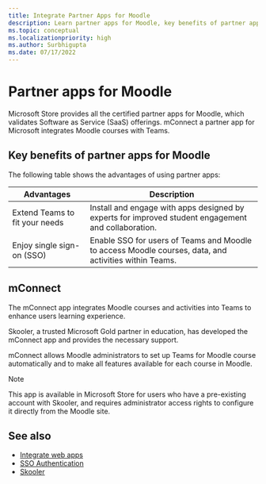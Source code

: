```yaml
---
title: Integrate Partner Apps for Moodle
description: Learn partner apps for Moodle, key benefits of partner apps for Moodle, SaaS offerings, and mConnect. Enable singe-sign-on SSO for users of Teams.
ms.topic: conceptual
ms.localizationpriority: high
ms.author: Surbhigupta
ms.date: 07/17/2022
---
```


# Partner apps for Moodle

Microsoft Store provides all the certified partner apps for Moodle, which validates Software as Service (SaaS) offerings. mConnect a partner app for Microsoft integrates Moodle courses with Teams.

## Key benefits of partner apps for Moodle

The following table shows the advantages of using partner apps:

|Advantages| Description|
|----------|------------|
|Extend Teams to fit your needs| Install and engage with apps designed by experts for improved student engagement and collaboration.|
|Enjoy single sign-on (SSO)| Enable SSO for users of Teams and Moodle to access Moodle courses, data, and activities within Teams.|

## mConnect

The mConnect app integrates Moodle courses and activities into Teams to enhance users learning experience.

Skooler, a trusted Microsoft Gold partner in education, has developed the mConnect app and provides the necessary support.

mConnect allows Moodle administrators to set up Teams for Moodle course automatically and to make all features available for each course in Moodle.

>[!NOTE]
>This app is available in Microsoft Store for users who have a pre-existing account with Skooler, and requires administrator access rights to configure it directly from the Moodle site.
  
<!-- Watch the following video to understand how to get started with mConnect and Teams: -->

<!-- > [!VIDEO unavailable] -->

## See also

* [Integrate web apps](../samples/integrate-web-apps-overview.md)
* [SSO Authentication](../concepts/authentication/authentication.md)
* [Skooler](https://skooler.com/mconnect/how-to/)
